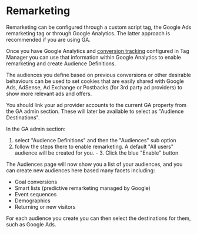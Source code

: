 # Remarketing

Remarketing can be configured through a custom script tag, the Google Ads remarketing tag or through Google Analytics. The latter approach is recommended if you are using GA.

Once you have Google Analytics and [conversion tracking](conversion-tracking.md) configured in Tag Manager you can use that information within Google Analytics to enable remarketing and create Audience Definitions.

The audiences you define based on previous conversions or other desirable behaviours can be used to set cookies that are easily shared with Google Ads, AdSense, Ad Exchange or Postbacks (for 3rd party ad providers) to show more relevant ads and offers.

You should link your ad provider accounts to the current GA property from the GA admin section. These will later be available to select as "Audience Destinations".

In the GA admin section:

1. select "Audience Definitions" and then the "Audiences" sub option
2. follow the steps there to enable remarketing. A default "All users" audience will be created for you. - 3. Click the blue "Enable" button

The Audiences page will now show you a list of your audiences, and you can create new audiences here based many facets including:

- Goal conversions
- Smart lists (predictive remarketing managed by Google)
- Event sequences
- Demographics
- Returning or new visitors

For each audience you create you can then select the destinations for them, such as Google Ads.
